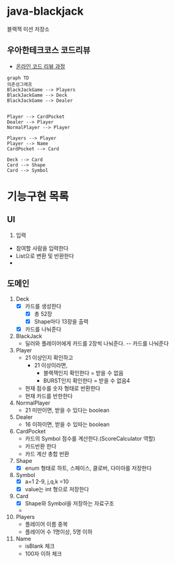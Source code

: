 # java-blackjack

블랙잭 미션 저장소

## 우아한테크코스 코드리뷰

- [온라인 코드 리뷰 과정](https://github.com/woowacourse/woowacourse-docs/blob/master/maincourse/README.md)
```mermaid
graph TD
의존성그래프
BlackJackGame --> Players
BlackJackGame --> Deck
BlackJackGame --> Dealer


Player --> CardPocket
Dealer --> Player
NormalPlayer --> Player

Players --> Player
Player --> Name
CardPocket --> Card

Deck --> Card
Card --> Shape
Card --> Symbol
```


# 기능구현 목록
## UI 
1. 입력
- 참여할 사람을 입력한다
- List<String>으로 변환 및 반환한다
- 

## 도메인
1. Deck
   - [x] 카드를 생성한다
     - [x] 총 52장
     - [x] Shape마다 13장을 출력
   - [x] 카드를 나눠준다

2. BlackJack
   - 딜러와 플레이어에게 카드를 2장씩 나눠준다.
   -- 카드를 나눠준다
3. Player 
    - 21 이상인지 확인하고
      - 21 이상이라면, 
        - 블랙잭인지 확인한다 = 받을 수 없음
        - BURST인지 확인한다 = 받을 수 없음4
    - 현재 점수를 숫자 형태로 반환한다
    - 현재 카드를 반한한다
4. NormalPlayer
   - 21 미만이면, 받을 수 있다는 boolean
5. Dealer
   - 16 이하이면, 받을 수 있따는 boolean
6. CardPocket 
   -  카드의 Symbol 점수를 계산한다.(ScoreCalculator 역할)
   -  카드반환 한다
   - 카드 계산 총합 반환
7. Shape
   - [x] enum 형태로 하트, 스페이스, 클로버, 다이아를 저장한다
8. Symbol
    - [x] a=1 2-9, j,q,k =10 
    - [x] value는 int 형으로 저장한다
9. Card
    - [x] Shape와 Symbol을 저장하는 자료구조
    - 
10. Players
    - 플레이어 이름 중복
    - 플레이어 수 1명이상, 5명 이하
11. Name
    - isBlank 체크
    - 100자 이하 체크
